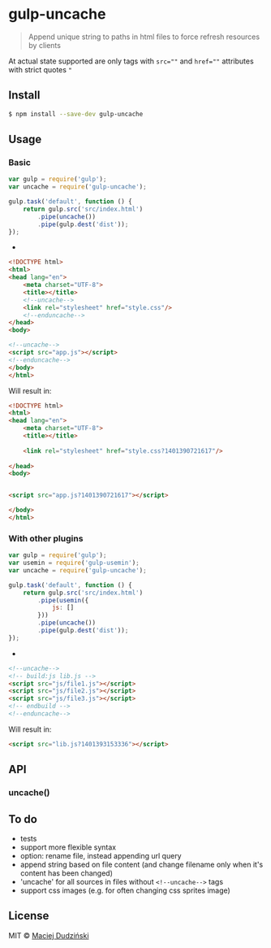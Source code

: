 # gulp-uncache

> Append unique string to paths in html files to force refresh resources by clients

At actual state supported are only tags with `src=""` and `href=""` attributes with strict quotes `"`

## Install

```bash
$ npm install --save-dev gulp-uncache
```

## Usage

### Basic
```javascript
var gulp = require('gulp');
var uncache = require('gulp-uncache');

gulp.task('default', function () {
	return gulp.src('src/index.html')
		.pipe(uncache())
		.pipe(gulp.dest('dist'));
});
```
+
```html
<!DOCTYPE html>
<html>
<head lang="en">
    <meta charset="UTF-8">
    <title></title>
    <!--uncache-->
    <link rel="stylesheet" href="style.css"/>
    <!--enduncache-->
</head>
<body>

<!--uncache-->
<script src="app.js"></script>
<!--enduncache-->
</body>
</html>
```
Will result in:
```html
<!DOCTYPE html>
<html>
<head lang="en">
    <meta charset="UTF-8">
    <title></title>
    
    <link rel="stylesheet" href="style.css?1401390721617"/>
    
</head>
<body>


<script src="app.js?1401390721617"></script>

</body>
</html>
```
### With other plugins
```javascript
var gulp = require('gulp');
var usemin = require('gulp-usemin');
var uncache = require('gulp-uncache');

gulp.task('default', function () {
    return gulp.src('src/index.html')
        .pipe(usemin({
            js: []
        }))
        .pipe(uncache())
        .pipe(gulp.dest('dist'));
});
```
+
```html
<!--uncache-->
<!-- build:js lib.js -->
<script src="js/file1.js"></script>
<script src="js/file2.js"></script>
<script src="js/file3.js"></script>
<!-- endbuild -->
<!--enduncache-->
```
Will result in:
```html
<script src="lib.js?1401393153336"></script>
```
## API

### uncache()

## To do
* tests
* support more flexible syntax 
* option: rename file, instead appending url query
* append string based on file content (and change filename only when it's content has been changed)
* 'uncache' for all sources in files without `<!--uncache-->` tags
* support css images (e.g. for often changing css sprites image)


## License

MIT © [Maciej Dudziński](https://github.com/elmccd)
